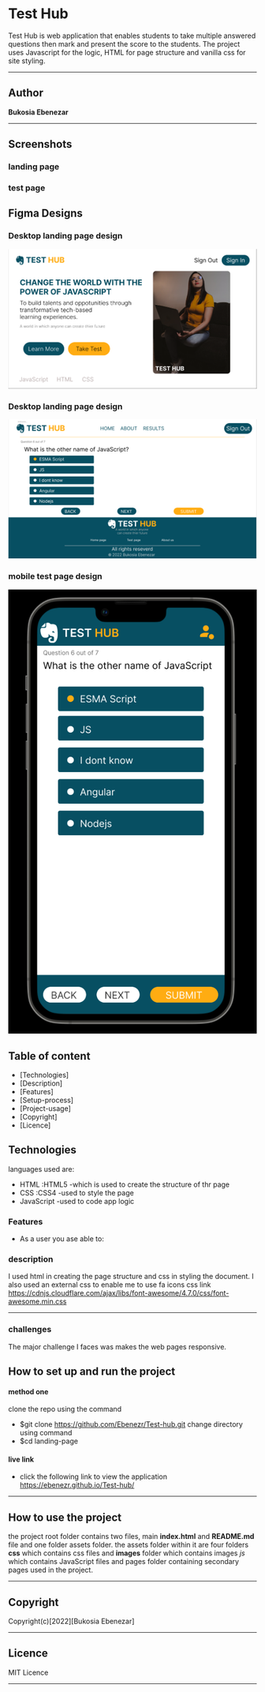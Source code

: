 # Test Hub 

Test Hub is web application that enables students to take multiple answered questions then mark and present the score to the students. The project uses Javascript for the logic, HTML for page structure and vanilla css for site styling.
***
## Author 

**Bukosia Ebenezar**
***

## Screenshots

### landing page

### test page


## Figma Designs
### Desktop landing page design
![image](/assets/images/landingPageDesktop.png)
### Desktop landing page design
![image](/assets/images/testpageDeskTop.png)
### mobile test page design
![image](/assets/images/testPageMobile.png)
## Table of content
- [Technologies]
- [Description]
- [Features]
- [Setup-process]
- [Project-usage]
- [Copyright]
- [Licence]

## Technologies

languages used are: 
- HTML :HTML5 -which is used to create the structure of thr page
- CSS :CSS4 -used to style the page
- JavaScript -used to code app logic

### Features
* As a user you ase able to:

### description
I used html in creating the page structure and css in styling the document.
I also used an external css to enable me to use fa icons
css link https://cdnjs.cloudflare.com/ajax/libs/font-awesome/4.7.0/css/font-awesome.min.css
*** 
### challenges 
The major challenge I faces was makes the web pages responsive. 
## How to set up and run the project

#### method one
clone the repo using the command
- $git clone https://github.com/Ebenezr/Test-hub.git
change directory using command
- $cd landing-page
#### live link
   - click the following link to view the application
 https://ebenezr.github.io/Test-hub/
***
## How to use the project

the project root folder contains two files, main **index.html** and **README.md** file and one folder assets folder. the assets folder within it are four folders **css** which contains css files and **images** folder which contains images *js* which contains JavaScript files and pages folder containing secondary pages used in the project.
***
## Copyright
 Copyright(c)[2022][Bukosia Ebenezar]

***
## Licence

MIT Licence
***